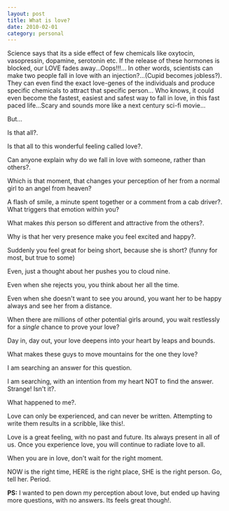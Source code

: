 ```yaml
---
layout: post
title: What is love?
date: 2010-02-01
category: personal
---
```


Science says that its a side effect of few chemicals like oxytocin, vasopressin, dopamine, serotonin etc. If the release of these hormones is blocked, our LOVE fades away...Oops!!!... In other words, scientists can make two people fall in love with an injection?...(Cupid becomes jobless?). They can even find the exact love-genes of the individuals and produce specific chemicals to attract that specific person... Who knows, it could even become the fastest, easiest and safest way to fall in love, in this fast paced life...Scary and sounds more like a next century sci-fi movie...  

But...  

Is that all?.  

Is that all to this wonderful feeling called love?.  

Can anyone explain why do we fall in love with someone, rather than others?.  

Which is that moment, that changes your perception of her from a normal girl to an angel from heaven?  

A flash of smile, a minute spent together or a comment from a cab driver?. What triggers that emotion within you?  

What makes *this* person so different and attractive from the others?.  

Why is that her very presence make you feel excited and happy?.  

Suddenly you feel great for being short, because she is short? (funny for most, but true to some)  

Even, just a thought about her pushes you to cloud nine.  

Even when she rejects you, you think about her all the time.  

Even when she doesn't want to see you around, you want her to be happy always and see her from a distance.  

When there are millions of other potential girls around, you wait restlessly for a *single* chance to prove your love?  

Day in, day out, your love deepens into your heart by leaps and bounds.  

What makes these guys to move mountains for the one they love?  

I am searching an answer for this question.  

I am searching, with an intention from my heart NOT to find the answer. Strange! Isn't it?.  

What happened to me?.  

Love can only be experienced, and can never be written. Attempting to write them results in a scribble, like this!.  

Love is a great feeling, with no past and future. Its always present in all of us. Once you experience love, you will continue to radiate love to all.  

When you are in love, don't wait for the right moment.  

NOW is the right time, HERE is the right place, SHE is the right person. Go, tell her. Period.  

**PS:** I wanted to pen down my perception about love, but ended up having more questions, with no answers. Its feels great though!.  


